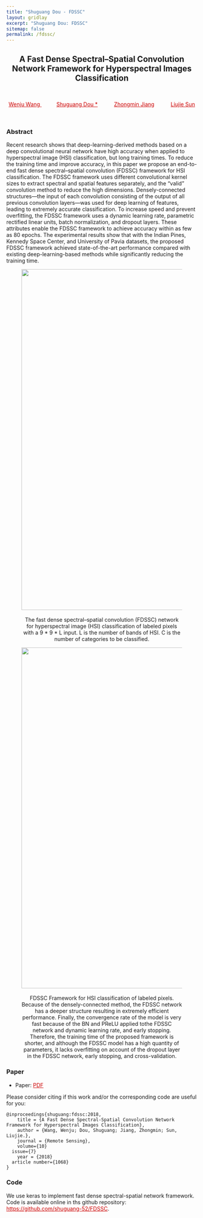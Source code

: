 ```yaml
---
title: "Shuguang Dou - FDSSC"
layout: gridlay
excerpt: "Shuguang Dou: FDSSC"
sitemap: false
permalink: /fdssc/
---
```


[comment]: Title
<h2 align="center"> A Fast Dense Spectral–Spatial Convolution Network Framework for Hyperspectral Images Classification </h2>
<p>&nbsp;</p>

[comment]: Authors
<p style="text-align: center;">
<a href="http://varunjampani.github.io" style="color: #CC0000">Wenju Wang </a>
&nbsp;&nbsp;&nbsp;&nbsp;&nbsp;&nbsp;&nbsp;&nbsp;&nbsp;
<a href="http://research.nvidia.com/person/deqing-sun" style="color: #CC0000"> Shuguang Dou *</a>
&nbsp;&nbsp;&nbsp;&nbsp;&nbsp;&nbsp;&nbsp;&nbsp;&nbsp;
<a href="http://mingyuliu.net/" style="color: #CC0000">Zhongmin Jiang</a>
&nbsp;&nbsp;&nbsp;&nbsp;&nbsp;&nbsp;&nbsp;&nbsp;&nbsp;
<a href="http://faculty.ucmerced.edu/mhyang/" style="color: #CC0000">Liujie Sun </a>
</p>
<p>&nbsp;</p>

[comment]: Abstract
<h3> Abstract </h3>Recent research shows that deep-learning-derived methods based on a deep convolutional neural network have high accuracy when applied to hyperspectral image (HSI) classification, but long training times. To reduce the training time and improve accuracy, in this paper we propose an end-to-end fast dense spectral–spatial convolution (FDSSC) framework for HSI classification. The FDSSC framework uses different convolutional kernel sizes to extract spectral and spatial features separately, and the “valid” convolution method to reduce the high dimensions. Densely-connected structures—the input of each convolution consisting of the output of all previous convolution layers—was used for deep learning of features, leading to extremely accurate classification. To increase speed and prevent overfitting, the FDSSC framework uses a dynamic learning rate, parametric rectified linear units, batch normalization, and dropout layers. These attributes enable the FDSSC framework to achieve accuracy within as few as 80 epochs. The experimental results show that with the Indian Pines, Kennedy Space Center, and University of Pavia datasets, the proposed FDSSC framework achieved state-of-the-art performance compared with existing deep-learning-based methods while significantly reducing the training time.
<center>
<figure>
		<div id="projectid">
    <img src="{{ site.url }}{{ site.baseurl }}/images/pubpic/fdssc_18_remote_sensing.png" width="900px" />
		</div>

<figcaption>
<br>
The fast dense spectral–spatial convolution (FDSSC) network for hyperspectral image (HSI) classification of labeled pixels with a 9 * 9 * L input. L is the number of bands of HSI. C is the number of categories to be classified.
</figcaption>
</figure>
</center>

<center>
<figure>
		<div id="projectid">
    <img src="{{ site.url }}{{ site.baseurl }}/images/projectpic/18_fdssc_framework.png" width="900px" />
		</div>

<figcaption>
<br>
FDSSC Framework for HSI classification of labeled pixels. Because of the densely-connected method, the FDSSC network has a deeper structure resulting in extremely efficient performance. Finally, the convergence rate of the model is very fast because of the BN and PReLU applied tothe FDSSC network and dynamic learning rate, and early stopping. Therefore, the training time of the proposed framework is shorter, and although the FDSSC model has a high quantity of parameters, it lacks overfitting on account of the dropout layer in the FDSSC network, early stopping, and cross-validation.
</figcaption>
</figure>
</center>

[comment]: Paper
<h3> Paper </h3>

- Paper: <a href="{{ site.url }}{{ site.baseurl }}/papers/18remotesensing_fdssc.pdf" style="color: #CC0000"> PDF </a>

Please consider citing if this work and/or the corresponding code are useful for you:

```
@inproceedings{shuguang:fdssc:2018,
	title = {A Fast Dense Spectral-Spatial Convolution Network Framework for Hyperspectral Images Classification},
	author = {Wang, Wenju; Dou, Shuguang; Jiang, Zhongmin; Sun, Liujie.},
	journal = {Remote Sensing},
	volume={10}
  issue={7}
	year = {2018}
  article number={1068}
}
```

[comment]: Code
<h3> Code </h3>
We use keras to implement fast dense spectral-spatial network framework. Code is available online in ths github repository:
<a href="https://github.com/shuguang-52/FDSSC" style="color: #CC0000">https://github.com/shuguang-52/FDSSC</a>.
